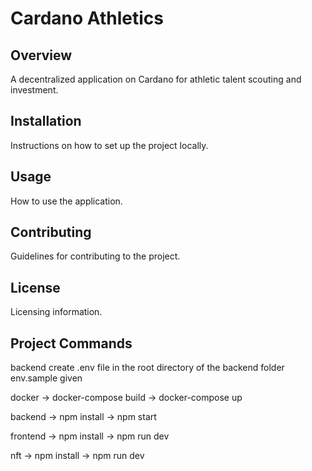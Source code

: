 # Cardano Athletics

## Overview

A decentralized application on Cardano for athletic talent scouting and investment.

## Installation

Instructions on how to set up the project locally.

## Usage

How to use the application.

## Contributing

Guidelines for contributing to the project.

## License

Licensing information.

## Project Commands

backend
create .env file in the root directory of the backend folder
env.sample given

docker
-> docker-compose build
-> docker-compose up

backend
-> npm install
-> npm start

frontend
-> npm install
-> npm run dev

nft
-> npm install
-> npm run dev
